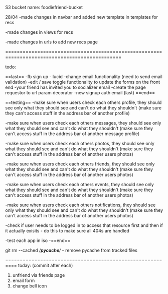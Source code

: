 S3 bucket name: foodiefriend-bucket

28/04
-made changes in navbar and added new template in templates for recs

-made changes in views for recs

-made changes in urls to add new recs page

==============================================================================================

todo:

==last==
-fb sign up - lucid
-change email functionality (need to send email validation)
-edit / save toggle functionality to update the forms on the front end
-your friend has invited you to socializer email
-create the page requestor to url param decorator
-new signup auth email (last)
==end==

==testing==
-make sure when users check each others profile, they should see only what they should see and can't do what they shouldn't (make sure they can't access stuff in the address bar of another profile)

-make sure when users check each others messages, they should see only what they should see and can't do what they shouldn't (make sure they can't access stuff in the address bar of another message profile)

-make sure when users check each others photos, they should see only what they should see and can't do what they shouldn't (make sure they can't access stuff in the address bar of another users photos)

-make sure when users check each others friends, they should see only what they should see and can't do what they shouldn't (make sure they can't access stuff in the address bar of another users photos)

-make sure when users check each others events, they should see only what they should see and can't do what they shouldn't (make sure they can't access stuff in the address bar of another users photos)

-make sure when users check each others notifications, they should see only what they should see and can't do what they shouldn't (make sure they can't access stuff in the address bar of another users photos)

-check if user needs to be logged in to access that resource first and then if it actually exisits - do this to make sure all 404s are handled

-test each app in iso
-==end==




git rm --cached */__pycache__/* - remove pycache from tracked files

==========================================================
today: (commit after each)

1. unfriend via friends page
2. email form
3. change bell icon





